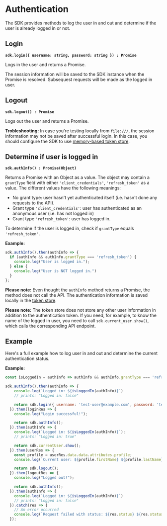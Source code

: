 # Authentication

The SDK provides methods to log the user in and out and determine if
the user is already logged in or not.

## Login

**`sdk.login({ username: string, password: string }) : Promise`**

Logs in the user and returns a Promise.

The session information will be saved to the SDK instance when the
Promise is resolved. Subsequest requests will be made as the logged in
user.

## Logout

**`sdk.logout() : Promise`**

Logs out the user and returns a Promise.

**Trobleshooting:** In case you're testing locally from `file:///`,
the session information may not be saved after successful login. In
this case, you should configure the SDK to use [memory-based token
store](./token-store.md#memory-store).

## Determine if user is logged in

**`sdk.authInfo() : Promise(Object)`**

Returns a Promise with an Object as a value. The object may contain a
`grantType` field with either `'client_credentials'`,
`'refresh_token'` as a value. The different values have the following
meanings:

* No grant type: user hasn't yet authenticated itself (i.e. hasn't
  done any requests to the API).
* Grant type `'client_credentials'`: user has authenticated as an
  anonymous user (i.e. has not logged in)
* Grant type `'refresh_token'`: user has logged in.

To determine if the user is logged in, check if `grantType` equals
`'refresh_token'`.

**Example:**

```js
sdk.authInfo().then(authInfo => {
  if (authInfo && authInfo.grantType === 'refresh_token') {
    console.log("User is logged in.");
  } else {
    console.log("User is NOT logged in.")
  }
};
```

**Please note:** Even thought the `authInfo` method returns a Promise,
the method does not call the API. The authentication information is
saved locally in the [token store](./token-store.md).

**Please note:** The token store does not store any other user
information in addition to the authentication token. If you need, for
example, to know the name of the logged in user, you need to call
`sdk.current_user.show()`, which calls the corresponding API endpoint.

## Example


Here's a full example how to log user in and out and determine the
current authentication status.

**Example:**

```js
const isLoggedIn = authInfo => authInfo && authInfo.grantType === 'refresh_token';

sdk.authInfo().then(authInfo => {
    console.log(`Logged in: ${isLoggedIn(authInfo)}`)
    // prints: "Logged in: false"

    return sdk.login({ username: 'test-user@example.com', password: 'test-secret' });
  }).then(loginRes => {
    console.log("Login successful!");

    return sdk.authInfo();
  }).then(authInfo => {
    console.log(`Logged in: ${isLoggedIn(authInfo)}`);
    // prints: "Logged in: true"

    return sdk.currentUser.show();
  }).then(userRes => {
    const profile = userRes.data.data.attributes.profile;
    console.log(`Current user: ${profile.firstName} ${profile.lastName}`);

    return sdk.logout();
  }).then(logoutRes => {
    console.log("Logged out!");

    return sdk.authInfo();
  }).then(authInfo => {
    console.log(`Logged in: ${isLoggedIn(authInfo)}`)
    // prints: "Logged in: false"
  }).catch(res => {
    // An error occurred
    console.log(`Request failed with status: ${res.status} ${res.statusText}`);
  });
```
